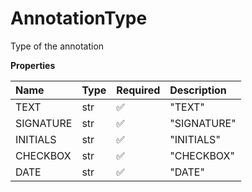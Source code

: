 # AnnotationType

Type of the annotation

**Properties**

| Name      | Type | Required | Description |
| :-------- | :--- | :------- | :---------- |
| TEXT      | str  | ✅       | "TEXT"      |
| SIGNATURE | str  | ✅       | "SIGNATURE" |
| INITIALS  | str  | ✅       | "INITIALS"  |
| CHECKBOX  | str  | ✅       | "CHECKBOX"  |
| DATE      | str  | ✅       | "DATE"      |
